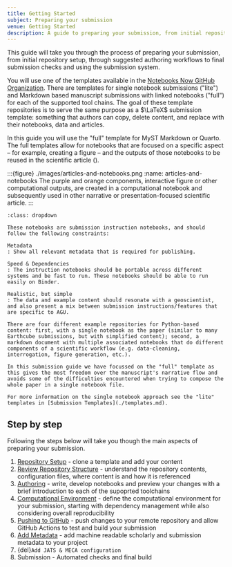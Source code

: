 ```yaml
---
title: Getting Started
subject: Preparing your submission
venue: Getting Started
description: A guide to preparing your submission, from initial repository setup, and suggested authoring workflows as well as final submission checks and using the submission system.
---
```


This guide will take you through the process of preparing your submission, from initial repository setup, through suggested authoring workflows to final submission checks and using the submission system.

You will use one of the templates available in the [Notebooks Now GitHub Organization](https://github.com/notebooks-now). There are templates for single notebook submissions ("lite") and Markdown based manuscript submissions with linked notebooks ("full") for each of the supported tool chains. The goal of these template repositories is to serve the same purpose as a $\LaTeX$ submission template: something that authors can copy, delete content, and replace with their notebooks, data and articles.

In this guide you will use the "full" template for MyST Markdown or Quarto. The full templates allow for notebooks that are focused on a specific aspect – for example, creating a figure – and the outputs of those notebooks to be reused in the scientific article ([](#articles-and-notebooks)).

:::{figure} ./images/articles-and-notebooks.png
:name: articles-and-notebooks
The purple and orange components, interactive figure or other computational outputs, are created in a computational notebook and subsequently used in other narrative or presentation-focused scientific article.
:::

```{tip} Template Design
:class: dropdown

These notebooks are submission instruction notebooks, and should follow the following constraints:

Metadata
: Show all relevant metadata that is required for publishing.

Speed & Dependencies
: The instruction notebooks should be portable across different systems and be fast to run. These notebooks should be able to run easily on Binder.

Realistic, but simple
: The data and example content should resonate with a geoscientist, and also present a mix between submission instructions/features that are specific to AGU.

There are four different example repositories for Python-based content: first, with a single notebook as the paper (similar to many Earthcube submissions, but with simplified content); second, a markdown document with multiple associated notebooks that do different components of a scientific workflow (e.g. data-cleaning, interrogation, figure generation, etc.).

In this submission guide we have focussed on the "full" template as this gives the most freedom over the manuscript's narrative flow and avoids some of the difficulties encountered when trying to compose the whole paper in a single notebook file.

For more information on the single notebook approach see the "lite" templates in [Submission Templates](./templates.md).
```

## Step by step

Following the steps below will take you though the main aspects of preparing your submission.

1. [Repository Setup](setup) - clone a template and add your content
1. [Review Repository Structure](structure) - understand the repository contents, configuration files, where content is and how it is referenced
1. [Authoring](authoring) - write, develop notebooks and preview your changes with a brief introduction to each of the supoprted toolchains
1. [Computational Environment](environment) - define the computational environment for your submission, starting with dependency management while also considering overall reproducibility
1. [Pushing to GitHub](pdf-preview) - push changes to your remote repository and allow GitHub Actions to test and build your submission
1. [Add Metadata](metadata) - add machine readable scholarly and submission metadata to your project
1. {del}`Add JATS & MECA configuration`
1. Submission - Automated checks and final build
